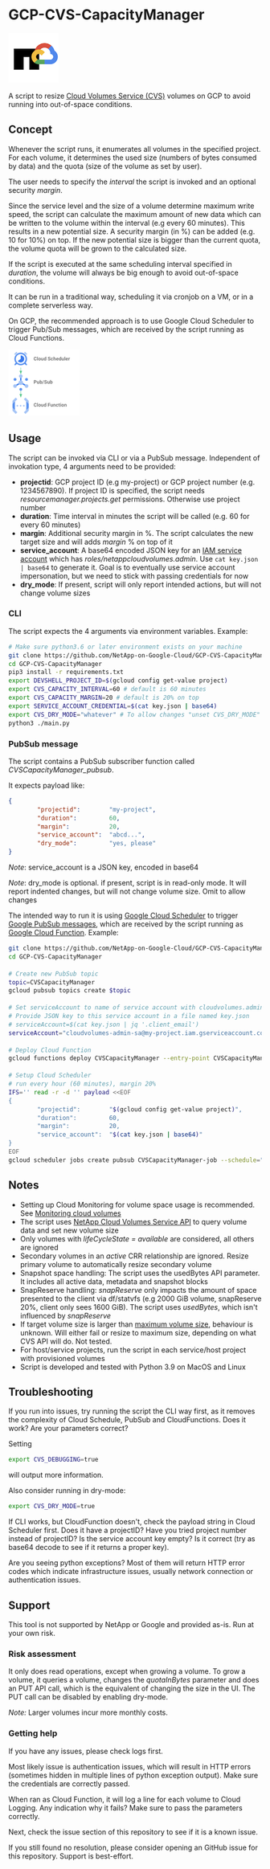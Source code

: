 # GCP-CVS-CapacityManager

![GCP + NTAP](images/GCP+NTAP.png)

A script to resize [Cloud Volumes Service (CVS)](https://cloud.google.com/architecture/partners/netapp-cloud-volumes/overview?hl=en_US) volumes on GCP to avoid running into out-of-space conditions.

## Concept
Whenever the script runs, it enumerates all volumes in the specified project. For each volume, it determines the used size (numbers of bytes consumed by data) and the quota (size of the volume as set by user).

The user  needs to specify the *interval* the script is invoked and an optional security *margin*.

Since the service level and the size of a volume determine maximum write speed, the script can calculate the maximum amount of new data which can be written to the volume within the interval (e.g every 60 minutes). This results in a new potential size. A security margin (in %) can be added (e.g. 10 for 10%) on top. If the new potential size is bigger than the current quota, the volume quota will be grown to the calculated size.

If the script is executed at the same scheduling interval specified in *duration*, the volume will always be big enough to avoid out-of-space conditions.

It can be run in a traditional way, scheduling it via cronjob on a VM, or in a complete serverless way.

On GCP, the recommended approach is to use Google Cloud Scheduler to trigger Pub/Sub messages, which are received by the script running as Cloud Functions.

![](images/serverless.png)

## Usage

The script can be invoked via CLI or via a PubSub message. Independent of invokation type, 4 arguments need to be provided:

* **projectid**: GCP project ID (e.g my-project) or GCP project number (e.g. 1234567890). If project ID is specified, the script needs *resourcemanager.projects.get* permissions. Otherwise use project number
* **duration**: Time interval in minutes the script will be called (e.g. 60 for every 60 minutes)
* **margin**: Additional security margin in %. The script calculates the new target size and will adds *margin* % on top of it
* **service_account**: A base64 encoded JSON key for an [IAM service account](https://cloud.google.com/architecture/partners/netapp-cloud-volumes/api?hl=en_US) which has *roles/netappcloudvolumes.admin*. Use ```cat key.json | base64``` to generate it. Goal is to eventually use service account impersonation, but we need to stick with passing credentials for now
* **dry_mode**: If present, script will only report intended actions, but will not change volume sizes

### CLI
The script expects the 4 arguments via environment variables. Example:

```bash
# Make sure python3.6 or later environment exists on your machine
git clone https://github.com/NetApp-on-Google-Cloud/GCP-CVS-CapacityManager.git
cd GCP-CVS-CapacityManager
pip3 install -r requirements.txt
export DEVSHELL_PROJECT_ID=$(gcloud config get-value project)
export CVS_CAPACITY_INTERVAL=60 # default is 60 minutes
export CVS_CAPACITY_MARGIN=20 # default is 20% on top
export SERVICE_ACCOUNT_CREDENTIAL=$(cat key.json | base64)
export CVS_DRY_MODE="whatever" # To allow changes "unset CVS_DRY_MODE"
python3 ./main.py
```

### PubSub message

The script contains a PubSub subscriber function called *CVSCapacityManager_pubsub*. 

It expects payload like:

```json
{
        "projectid":        "my-project",
        "duration":         60,
        "margin":           20,
        "service_account":  "abcd...",
        "dry_mode":         "yes, please"
}
```

*Note*: service_account is a JSON key, encoded in base64

*Note*: dry_mode is optional. if present, script is in read-only mode. It will report indented changes, but will not change volume size. Omit to allow changes

The intended way to run it is using [Google Cloud Scheduler](https://cloud.google.com/scheduler) to trigger [Google PubSub messages](https://cloud.google.com/pubsub), which are received by the script running as [Google Cloud Function](https://cloud.google.com/functions). Example:

```bash
git clone https://github.com/NetApp-on-Google-Cloud/GCP-CVS-CapacityManager.git
cd GCP-CVS-CapacityManager

# Create new PubSub topic
topic=CVSCapacityManager
gcloud pubsub topics create $topic

# Set serviceAccount to name of service account with cloudvolumes.admin permissions (see https://cloud.google.com/architecture/partners/netapp-cloud-volumes/api?hl=en_US). This can later be used for service account impersonation, but is currently defunct.
# Provide JSON key to this service account in a file named key.json
# serviceAccount=$(cat key.json | jq '.client_email')
serviceAccount="cloudvolumes-admin-sa@my-project.iam.gserviceaccount.com"

# Deploy Cloud Function
gcloud functions deploy CVSCapacityManager --entry-point CVSCapacityManager_pubsub --trigger-topic $topic --runtime=python39 --region=europe-west1 --service-account $serviceAccount

# Setup Cloud Scheduler
# run every hour (60 minutes), margin 20%
IFS='' read -r -d '' payload <<EOF
{
        "projectid":        "$(gcloud config get-value project)",
        "duration":         60,
        "margin":           20,
        "service_account":  "$(cat key.json | base64)"
}
EOF
gcloud scheduler jobs create pubsub CVSCapacityManager-job --schedule="0 * * * *" --time-zone="Etc/UTC" --topic=$topic --message-body=$payload
```

## Notes
* Setting up Cloud Monitoring for volume space usage is recommended. See [Monitoring cloud volumes](https://cloud.google.com/architecture/partners/netapp-cloud-volumes/monitoring?hl=en_US)
* The script uses [NetApp Cloud Volumes Service API](https://cloud.google.com/architecture/partners/netapp-cloud-volumes/api?hl=en_US) to query volume data and set new volume size
* Only volumes with *lifeCycleState = available* are considered, all others are ignored
* Secondary volumes in an *active* CRR relationship are ignored. Resize primary volume to automatically resize secondary volume
* Snapshot space handling: The script uses the usedBytes API parameter. It includes all active data, metadata and snapshot blocks
* SnapReserve handling: *snapReserve* only impacts the amount of space presented to the client via df/statvfs (e.g 2000 GiB volume, snapReserve 20%, client only sees 1600 GiB). The script uses *usedBytes*, which isn't influenced by *snapReserve*
* If target volume size is larger than [maximum volume size](https://cloud.google.com/architecture/partners/netapp-cloud-volumes/resource-limits-quotas?hl=en_US), behaviour is unknown. Will either fail or resize to maximum size, depending on what CVS API will do. Not tested.
* For host/service projects, run the script in each service/host project with provisioned volumes
* Script is developed and tested with Python 3.9 on MacOS and Linux

## Troubleshooting
If you run into issues, try running the script the CLI way first, as it removes the complexity of Cloud Schedule, PubSub and CloudFunctions. Does it work? Are your parameters correct?

Setting 
```bash
export CVS_DEBUGGING=true
```
will output more information.

Also consider running in dry-mode:
```bash
export CVS_DRY_MODE=true
```

If CLI works, but CloudFunction doesn't, check the payload string in Cloud Scheduler first. Does it have a projectID? Have you tried project number instead of projectID? Is the service account key empty? Is it correct (try as base64 decode to see if it returns a proper key).

Are you seeing python exceptions? Most of them will return HTTP error codes which indicate infrastructure issues, usually network connection or authentication issues.

## Support
This tool is not supported by NetApp or Google and provided as-is. Run at your own risk.

### Risk assessment

It only does read operations, except when growing a volume. To grow a volume, it queries a volume, changes the *quotaInBytes* parameter and does an PUT API call, which is the equivalent of changing the size in the UI. The PUT call can be disabled by enabling dry-mode.

*Note:* Larger volumes incur more monthly costs.

### Getting help
If you have any issues, please check logs first.

Most likely issue is authentication issues, which will result in HTTP errors (sometimes hidden in multiple lines of python exception output). Make sure the credentials are correctly passed.

When ran as Cloud Function, it will log a line for each volume to Cloud Logging. Any indication why it fails? Make sure to pass the parameters correctly.

Next, check the issue section of this repository to see if it is a known issue.

If you still found no resolution, please consider opening an GitHub issue for this repository. Support is best-effort.
